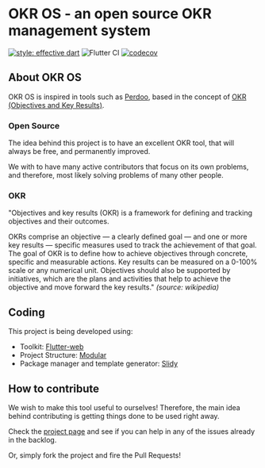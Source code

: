 # OKR OS - an open source OKR management system

[![style: effective dart](https://img.shields.io/badge/style-effective_dart-40c4ff.svg)](https://github.com/tenhobi/effective_dart)
![Flutter CI](https://github.com/credifit-br/okr_os/workflows/Flutter%20CI/badge.svg)
[![codecov](https://codecov.io/gh/credifit-br/okr_os/branch/master/graph/badge.svg)](https://codecov.io/gh/credifit-br/okr_os)

## About OKR OS

OKR OS is inspired in tools such as [Perdoo](https://www.perdoo.com), based in the concept of [OKR (Objectives and Key Results)](https://en.wikipedia.org/wiki/OKR).

### Open Source

The idea behind this project is to have an excellent OKR tool, that will always be free, and permanently improved.

We with to have many active contributors that focus on its own problems, and therefore, most likely solving problems of many other people.

### OKR

"Objectives and key results (OKR) is a framework for defining and tracking objectives and their outcomes.

OKRs comprise an objective — a clearly defined goal — and one or more key results — specific measures used to track the achievement of that goal. The goal of OKR is to define how to achieve objectives through concrete, specific and measurable actions. Key results can be measured on a 0-100% scale or any numerical unit. Objectives should also be supported by initiatives, which are the plans and activities that help to achieve the objective and move forward the key results." _(source: wikipedia)_

## Coding

This project is being developed using:

- Toolkit: [Flutter-web](https://flutter.dev/web)
- Project Structure: [Modular](https://pub.dev/packages/flutter_modular)
- Package manager and template generator: [Slidy](https://pub.dev/packages/slidy)

## How to contribute

We wish to make this tool useful to ourselves! Therefore, the main idea behind contributing is getting things done to be used right away.

Check the [project page](https://github.com/credifit-br/okr_os/projects) and see if you can help in any of the issues already in the backlog.

Or, simply fork the project and fire the Pull Requests!
